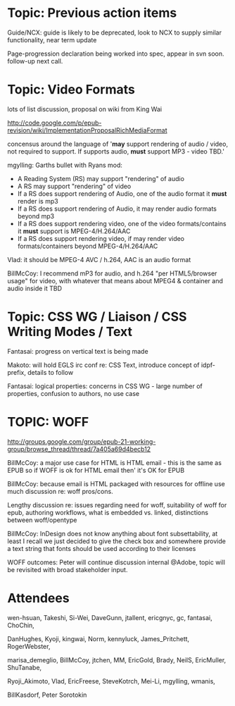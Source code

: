 

# Topic: Previous action items #
Guide/NCX: guide is likely to be deprecated, look to NCX to supply similar functionality, near term update

Page-progression declaration being worked into spec, appear in svn soon. follow-up next call.

# Topic: Video Formats #

lots of list discussion, proposal on wiki from King Wai

http://code.google.com/p/epub-revision/wiki/ImplementationProposalRichMediaFormat

concensus around the language of '**may** support rendering of audio / video, not required to support. If supports audio, **must** support MP3 - video TBD.'

mgylling: Garths bullet with Ryans mod:

  * A Reading System (RS) may support "rendering" of audio
  * A RS may support "rendering" of video
  * If a RS does support rendering of Audio, one of the audio format it **must** render is mp3
  * If a RS does support rendering of Audio, it may render audio formats beyond mp3
  * If a RS does support rendering video, one of the video formats/contains it **must** support is MPEG-4/H.264/AAC
  * If a RS does support rendering video, if may render video formats/containers beyond MPEG-4/H.264/AAC

Vlad: it should be MPEG-4 AVC / h.264, AAC is an audio format

BillMcCoy: I recommend mP3 for audio, and h.264 "per HTML5/browser usage" for video, with whatever that means about MPEG4 & container and audio inside it TBD

# Topic: CSS WG / Liaison / CSS Writing Modes / Text #

Fantasai: progress on vertical text is being made

Makoto: will hold EGLS irc conf re: CSS Text, introduce concept of idpf- prefix, details to follow

Fantasai: logical properties: concerns in CSS WG - large number of properties, confusion to authors, no use case

# TOPIC: WOFF #

http://groups.google.com/group/epub-21-working-group/browse_thread/thread/7a405a69d4becb12

BillMcCoy: a major use case for HTML is HTML email - this is the same as EPUB so if WOFF is ok for HTML email then' it's OK for EPUB

BillMcCoy: because email is HTML packaged with resources for offline use
much discussion re: woff pros/cons.

Lengthy discussion re: issues regarding need for woff, suitability of woff for epub, authoring workflows, what is embedded vs. linked, distinctions between woff/opentype

BillMcCoy: InDesign does not know anything about font subsettability, at least I recall we just decided to give the check box and somewhere provide a text string that fonts should be used according to their licenses

WOFF outcomes: Peter will continue discussion internal @Adobe, topic will be revisited with broad stakeholder input.


# Attendees #
wen-hsuan, Takeshi, Si-Wei, DaveGunn, jtallent, ericgnyc, gc, fantasai, ChoChin,

DanHughes, Kyoji, kingwai, Norm, kennyluck, James\_Pritchett, RogerWebster,

marisa\_demeglio, BillMcCoy, jtchen, MM, EricGold, Brady, NeilS, EricMuller, ShuTanabe,

Ryoji\_Akimoto, Vlad, EricFreese, SteveKotrch, Mei-Li, mgylling, wmanis,

BillKasdorf, Peter Sorotokin